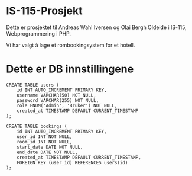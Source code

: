 # IS-115-Prosjekt

Dette er prosjektet til Andreas Wahl Iversen og Olai Bergh Oldeide i IS-115, Webprogrammering i PHP.

Vi har valgt å lage et rombookingsystem for et hotell.

# Dette er DB innstillingene 

```
CREATE TABLE users (
    id INT AUTO_INCREMENT PRIMARY KEY,
    username VARCHAR(50) NOT NULL,
    password VARCHAR(255) NOT NULL,
    role ENUM('Admin', 'Bruker') NOT NULL,
    created_at TIMESTAMP DEFAULT CURRENT_TIMESTAMP
);
```

```
CREATE TABLE bookings (
    id INT AUTO_INCREMENT PRIMARY KEY,
    user_id INT NOT NULL,
    room_id INT NOT NULL,
    start_date DATE NOT NULL,
    end_date DATE NOT NULL,
    created_at TIMESTAMP DEFAULT CURRENT_TIMESTAMP,
    FOREIGN KEY (user_id) REFERENCES users(id)
);
```